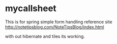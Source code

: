 mycallsheet
===========

This is for spring simple form handling reference site
http://notetipsblog.com/NoteTipsBlog/index.html

with out hibernate and tiles its working.
